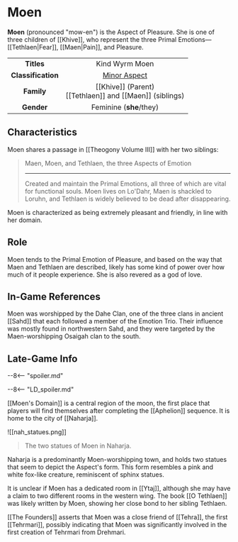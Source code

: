 # Moen

**Moen** (pronounced "mow-en") is the Aspect of Pleasure. She is one of three children of [[Khive]], who represent the three Primal Emotions—[[Tethlaen|Fear]], [[Maen|Pain]], and Pleasure.

|  |  |
|:----------:|:----------------------:|
| **Titles** | Kind Wyrm Moen |
| **Classification** | [Minor Aspect](/Lore/Higher_Beings/Aspects/Minor_Aspects/) |
| **Family** | [[Khive]] (Parent) <br> [[Tethlaen]] and [[Maen]] (siblings) |
| **Gender** | Feminine (**she**/they) |

## Characteristics

Moen shares a passage in [[Theogony Volume III]] with her two siblings:

> Maen, Moen, and Tethlaen, the three Aspects of Emotion
> ***
> Created and maintain the Primal Emotions, all three of which are vital for functional souls. Moen lives on Lo'Dahr, Maen is shackled to Loruhn, and Tethlaen is widely believed to be dead after disappearing.

Moen is characterized as being extremely pleasant and friendly, in line with her domain.

## Role

Moen tends to the Primal Emotion of Pleasure, and based on the way that Maen and Tethlaen are described, likely has some kind of power over how much of it people experience. She is also revered as a god of love.

## In-Game References

Moen was worshipped by the Dahe Clan, one of the three clans in ancient [[Sahd]] that each followed a member of the Emotion Trio. Their influence was mostly found in northwestern Sahd, and they were targeted by the Maen-worshipping Osaigah clan to the south.

## Late-Game Info

--8<-- "spoiler.md"

--8<-- "LD_spoiler.md"

[[Moen's Domain]] is a central region of the moon, the first place that players will find themselves after completing the [[Aphelion]] sequence. It is home to the city of [[Naharja]].

![[nah_statues.png]]
> The two statues of Moen in Naharja.

Naharja is a predominantly Moen-worshipping town, and holds two statues that seem to depict the Aspect's form. This form resembles a pink and white fox-like creature, reminiscent of sphinx statues.

It is unclear if Moen has a dedicated room in [[Ytaj]], although she may have a claim to two different rooms in the western wing. The book [[O Tethlaen]] was likely written by Moen, showing her close bond to her sibling Tethlaen.

[[The Founders]] asserts that Moen was a close friend of [[Tehra]], the first [[Tehrmari]], possibly indicating that Moen was significantly involved in the first creation of Tehrmari from Drehmari.
